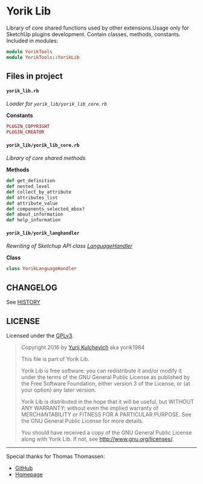 Yorik Lib
=========
Library of core shared functions used by other extensions.Usage only for SketchUp plugins development. Contain classes, methods, constants. Included in modules:


```ruby
module YorikTools
module YorikTools::YorikLib
```

Files in project
----------------

#### `yorik_lib.rb`

*Loader for `yorik_lib/yorik_lib_core.rb`*

**Constants**

```ruby
PLUGIN_COPYRIGHT
PLUGIN_CREATOR
```

#### `yorik_lib/yorik_lib_core.rb`
*Library of core shared methods*

**Methods**

```ruby
def get_definition
def nested_level
def collect_by_attribute
def attributes_list
def attribute_value
def components_selected_mbox?
def about_information
def help_information
```

#### `yorik_lib/yorik_langhandler`
*Rewriting of Sketchup API class [LanguageHandler](http://www.sketchup.com/intl/en/developer/docs/ourdoc/languagehandler)*

**Class**

```ruby
class YorikLanguageHandler
```

CHANGELOG
---------

See [HISTORY](HISTORY.md)

LICENSE
-------

Licensed under the [GPLv3](https://www.gnu.org/licenses/gpl-3.0.txt).

> Copyright 2016 by  [Yurij Kulchevich](mailto:yorik1984@gmail.com) aka yorik1984
>
> This file is part of Yorik Lib.
>
> Yorik Lib is free software: you can redistribute it and/or modify
> it under the terms of the GNU General Public License as published by
> the Free Software Foundation, either version 3 of the License, or
> (at your option) any later version.
>
> Yorik Lib is distributed in the hope that it will be useful,
> but WITHOUT ANY WARRANTY; without even the implied warranty of
> MERCHANTABILITY or FITNESS FOR A PARTICULAR PURPOSE.  See the
> GNU General Public License for more details.
>
> You should have received a copy of the GNU General Public License
> along with Yorik Lib.  If not, see <http://www.gnu.org/licenses/>.

---
Special thanks for Thomas Thomassen:
* [GitHub](https://github.com/thomthom)
* [Homepage](http://www.thomthom.net/)

